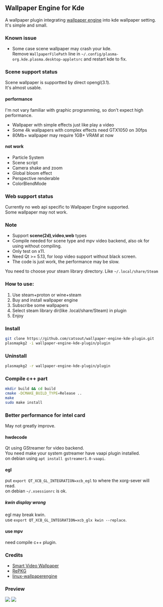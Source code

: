 ## Wallpaper Engine for Kde
A wallpaper plugin integrating [wallpaper engine](https://store.steampowered.com/app/431960/Wallpaper_Engine) into kde wallpaper setting.  
It's simple and small.  

### Known issue
- Some case scene wallpaper may crash your kde.  
  Remove `WallpaperFilePath` line in `~/.config/plasma-org.kde.plasma.desktop-appletsrc` and restart kde to fix.  

### Scene support status
Scene wallpaper is supportted by direct opengl(3.1).  
It's almost usable.  
#### performance
I'm not vary familiar with graphic programming, so don't expect high performance.  
- Wallpaper with simple effects just like play a video  
- Some 4k wallpapers with complex effects need GTX1050 on 30fps  
- 80Mb+ wallpaper may require 1GB+ VRAM at now
#### not work
- Particle System   
- Scene script  
- Camera shake and zoom  
- Global bloom effect  
- Perspective renderable  
- ColorBlendMode  

### Web support status
Currently no web api specific to Wallpaper Engine supported.  
Some wallpaper may not work.  

### Note
- Support **scene(2d)**,**video**,**web** types
- Compile needed for scene type and mpv video backend, also ok for using without compiling.
- Only test on x11.
- Need Qt >= 5.13, for loop video support without black screen.
- The code is just work, the performance may be slow.  

You need to choose your steam library directory. Like `~/.local/share/Steam`  

### How to use:
1. Use steam+proton or wine+steam
2. Buy and install wallpaper engine
3. Subscribe some wallpapers  
4. Select steam library dir(like .local/share/Steam) in plugin
5. Enjoy


### Install
```sh
git clone https://github.com/catsout/wallpaper-engine-kde-plugin.git
plasmapkg2 -i wallpaper-engine-kde-plugin/plugin
```
### Uninstall
```sh
plasmapkg2 -r wallpaper-engine-kde-plugin/plugin
```

### Compile c++ part
```sh
mkdir build && cd build
cmake -DCMAKE_BUILD_TYPE=Release ..
make
sudo make install
```

### Better performance for intel card
May not greatly improve.  
#### hwdecode
Qt using GStreamer for video backend.  
You need make your system gstreamer have vaapi plugin installed.  
on debian using `apt install gstreamer1.0-vaapi`.   

#### egl
put `export QT_XCB_GL_INTEGRATION=xcb_egl` to where the xorg-sever will read.  
on debian `~/.xsessionrc` is ok.  

##### kwin display wrong
egl may break kwin.  
use `export QT_XCB_GL_INTEGRATION=xcb_glx kwin --replace`.

#### use mpv 
need compile c++ plugin.

### Credits

- [Smart Video Wallpaper](https://store.kde.org/p/1316299/)     
- [RePKG](https://github.com/notscuffed/repkg)                  
- [linux-wallpaperengine](https://github.com/Almamu/linux-wallpaperengine)                                                                                                                                                                                                                                             

### Preview
![](https://cdn.pling.com/img/9/e/6/1/e77349a442e38812aa443a34de2f1488b4611d1f190b7432b081bd18fb6b2e0371eb.jpg)
![](https://cdn.pling.com/img/0/e/e/9/23b2aefba63630c7eb723afc202cdaaa2809d32d8a2ddca03b9fec8f82de62d721cd.jpg)
